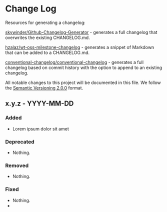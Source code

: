 # Change Log

Resources for generating a changelog:

[skywinder/Github-Changelog-Generator](https://github.com/skywinder/Github-Changelog-Generator) - generates a full changelog that overwrites the existing CHANGELOG.md.

[hzalaz/wt-oss-milestone-changelog](https://github.com/hzalaz/wt-oss-milestone-changelog) - generates a snippet of Markdown that can be added to a CHANGELOG.md.

[conventional-changelog/conventional-changelog](https://github.com/conventional-changelog/conventional-changelog/tree/master/packages/conventional-changelog-cli) - generates a full changelog based on commit history with the option to append to an existing changelog.

<!-- CHANGELOG.md -->

All notable changes to this project will be documented in this file.
We follow the [Semantic Versioning 2.0.0](http://semver.org/) format.

## x.y.z - YYYY-MM-DD

### Added

- Lorem ipsum dolor sit amet

### Deprecated

- Nothing.

### Removed

- Nothing.

### Fixed

- Nothing.
-
